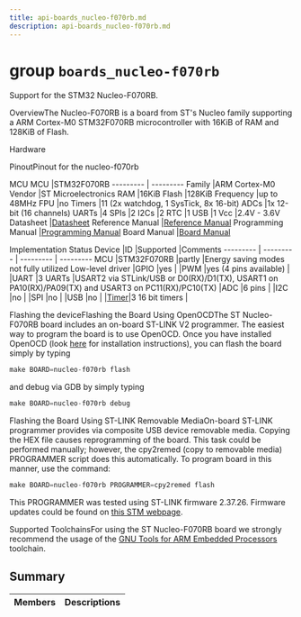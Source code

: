 ```yaml
---
title: api-boards_nucleo-f070rb.md
description: api-boards_nucleo-f070rb.md
---
```

# group `boards_nucleo-f070rb` 

Support for the STM32 Nucleo-F070RB.

OverviewThe Nucleo-F070RB is a board from ST's Nucleo family supporting a ARM Cortex-M0 STM32F070RB microcontroller with 16KiB of RAM and 128KiB of Flash.

Hardware

PinoutPinout for the nucleo-f070rb

MCU
MCU   |STM32F070RB
--------- | ---------
Family   |ARM Cortex-M0
Vendor   |ST Microelectronics
RAM   |16KiB
Flash   |128KiB
Frequency   |up to 48MHz
FPU   |no
Timers   |11 (2x watchdog, 1 SysTick, 8x 16-bit)
ADCs   |1x 12-bit (16 channels)
UARTs   |4
SPIs   |2
I2Cs   |2
RTC   |1
USB   |1
Vcc   |2.4V - 3.6V
Datasheet   |[Datasheet](http://www.st.com/resource/en/datasheet/stm32f070rb.pdf)
Reference Manual   |[Reference Manual](https://www.st.com/resource/en/reference_manual/dm00091010.pdf)
Programming Manual   |[Programming Manual](http://www.st.com/resource/en/programming_manual/dm00051352.pdf)
Board Manual   |[Board Manual](http://www.st.com/resource/en/user_manual/dm00105823.pdf)

Implementation Status
Device   |ID   |Supported   |Comments
--------- | --------- | --------- | ---------
MCU   |STM32F070RB   |partly   |Energy saving modes not fully utilized
Low-level driver   |GPIO   |yes   |
|PWM   |yes (4 pins available)   |
|UART   |3 UARTs   |USART2 via STLink/USB or D0(RX)/D1(TX), USART1 on PA10(RX)/PA09(TX) and USART3 on PC11(RX)/PC10(TX)
|ADC   |6 pins   |
|I2C   |no   |
|SPI   |no   |
|USB   |no   |
|[Timer](./doc/starlight-docs/src/content/docs/apidoc/api-pkg_paho_mqtt.md#structTimer)|3 16 bit timers   |

Flashing the deviceFlashing the Board Using OpenOCDThe ST Nucleo-F070RB board includes an on-board ST-LINK V2 programmer. The easiest way to program the board is to use OpenOCD. Once you have installed OpenOCD (look [here](https://github.com/RIOT-OS/RIOT/wiki/OpenOCD) for installation instructions), you can flash the board simply by typing

```cpp
make BOARD=nucleo-f070rb flash
```
 and debug via GDB by simply typing 
```cpp
make BOARD=nucleo-f070rb debug
```

Flashing the Board Using ST-LINK Removable MediaOn-board ST-LINK programmer provides via composite USB device removable media. Copying the HEX file causes reprogramming of the board. This task could be performed manually; however, the cpy2remed (copy to removable media) PROGRAMMER script does this automatically. To program board in this manner, use the command: 
```cpp
make BOARD=nucleo-f070rb PROGRAMMER=cpy2remed flash
```
This PROGRAMMER was tested using ST-LINK firmware 2.37.26. Firmware updates could be found on [this STM webpage](https://www.st.com/en/development-tools/stsw-link007.html).

Supported ToolchainsFor using the ST Nucleo-F070RB board we strongly recommend the usage of the [GNU Tools for ARM Embedded Processors](https://launchpad.net/gcc-arm-embedded) toolchain.

## Summary

 Members                        | Descriptions                                
--------------------------------|---------------------------------------------

